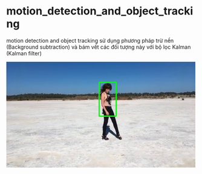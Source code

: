 # motion_detection_and_object_tracking
motion detection and object tracking  sử dụng phương pháp trừ nền (Background subtraction) và bám vết các đối tượng này với bộ lọc Kalman (Kalman filter)

![img](img_crop.jpg)
